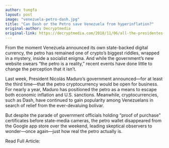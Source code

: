 ```yaml
---
author: tungfa
layout: post
image: "venezuela-petro-dash.jpg"
title: "Can Dash or the Petro save Venezuela from hyperinflation?"
original-author: Decryptmedia
original-link: https://decryptmedia.com/2018/11/06/all-the-presidentes-cryptos/
---
```


From the moment Venezuela announced its own state-backed digital currency, the petro has remained one of crypto’s biggest riddles, wrapped in a mystery, inside a socialist enigma. And while the government’s new website swears “the petro is a reality,” recent events have done little to change the perception that it isn’t.

Last week, President Nicolás Maduro’s government announced—for at least the third time—that the petro cryptocurrency would be open for business. For nearly a year, Maduro has positioned the petro as a means to escape both economic inflation and U.S. sanctions. Meanwhile, cryptocurrencies, such as Dash, have continued to gain popularity among Venezuelans in search of relief from the ever-devaluing bolivar. 

But despite the parade of government officials holding “proof of purchase” certificates before state-media cameras, the petro wallet disappeared from the Google app store over the weekend, leading skeptical observers to wonder—once again—just how real the petro actually is.

Read Full Article:
